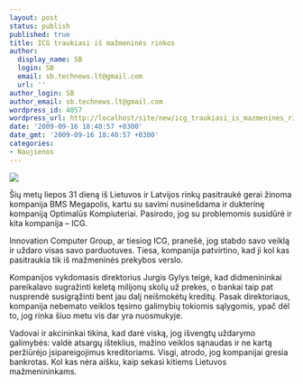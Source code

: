 ```yaml
---
layout: post
status: publish
published: true
title: ICG traukiasi iš mažmeninės rinkos
author:
  display_name: SB
  login: SB
  email: sb.technews.lt@gmail.com
  url: ''
author_login: SB
author_email: sb.technews.lt@gmail.com
wordpress_id: 4057
wordpress_url: http://localhost/site/new/icg_traukiasi_is_mazmenines_rinkos/
date: '2009-09-16 18:40:57 +0300'
date_gmt: '2009-09-16 18:40:57 +0300'
categories:
- Naujienos
---
```

<div class="imgright"><img src="http://t0.gstatic.com/images?q=tbn:REZEb887aMGm0M:http://www.kaspersky.lt/img/ICG%2520Logotipas%2520Baltas%2520%255BFinal%255D.jpg"  /></div>
<p>Šių metų liepos 31 dieną iš Lietuvos ir Latvijos rinkų pasitraukė gerai žinoma kompanija BMS Megapolis, kartu su savimi nusinešdama ir dukterinę kompaniją Optimalūs Kompiuteriai. Pasirodo, jog su problemomis susidūrė ir kita kompanija – ICG.</p>
<p>Innovation Computer Group, ar tiesiog ICG, pranešė, jog stabdo savo veiklą ir uždaro visas savo parduotuves. Tiesa, kompanija patvirtino, kad ji kol kas pasitraukia tik iš mažmeninės prekybos verslo.</p>
<p>Kompanijos vykdomasis direktorius Jurgis Gylys teigė, kad didmenininkai pareikalavo sugražinti keletą milijonų skolų už prekes, o bankai taip pat nusprendė susigrąžinti bent jau dalį neišmokėtų kreditų. Pasak direktoriaus, kompanija nebemato veiklos tęsimo galimybių tokiomis sąlygomis, ypač dėl to, jog rinka šiuo metu vis dar yra nuosmukyje. </p>
<p>Vadovai ir akcininkai tikina, kad darė viską, jog išvengtų uždarymo galimybės: valdė atsargų išteklius, mažino veiklos sąnaudas ir ne kartą peržiūrėjo įsipareigojimus kreditoriams. Visgi, atrodo, jog kompanijai gresia bankrotas. Kol kas nėra aišku, kaip sekasi kitiems Lietuvos mažmenininkams.<br /></p>
